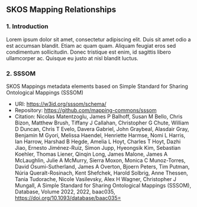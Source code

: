 ## SKOS Mapping Relationships
### 1. Introduction [](#1-introduction)
Lorem ipsum dolor sit amet, consectetur adipiscing elit. Duis sit amet odio a est accumsan blandit. Etiam ac quam quam. Aliquam feugiat eros sed condimentum sollicitudin. Donec tristique est enim, id sagittis libero ullamcorper ac. Quisque eu justo at nisl blandit luctus. 
### 2. SSSOM [](#2-sssom)
SKOS Mappings metadata elements based on Simple Standard for Sharing Ontological Mappings (SSSOM)
* URI: <a href="https://w3id.org/sssom/schema/">https://w3id.org/sssom/schema/
* Repository: <a href="https://github.com/mapping-commons/sssom">https://github.com/mapping-commons/sssom
* Citation: Nicolas Matentzoglu, James P Balhoff, Susan M Bello, Chris Bizon, Matthew Brush, Tiffany J Callahan, Christopher G Chute, William D Duncan, Chris T Evelo, Davera Gabriel, John Graybeal, Alasdair Gray, Benjamin M Gyori, Melissa Haendel, Henriette Harmse, Nomi L Harris, Ian Harrow, Harshad B Hegde, Amelia L Hoyt, Charles T Hoyt, Dazhi Jiao, Ernesto Jiménez-Ruiz, Simon Jupp, Hyeongsik Kim, Sebastian Koehler, Thomas Liener, Qinqin Long, James Malone, James A McLaughlin, Julie A McMurry, Sierra Moxon, Monica C Munoz-Torres, David Osumi-Sutherland, James A Overton, Bjoern Peters, Tim Putman, Núria Queralt-Rosinach, Kent Shefchek, Harold Solbrig, Anne Thessen, Tania Tudorache, Nicole Vasilevsky, Alex H Wagner, Christopher J Mungall, A Simple Standard for Sharing Ontological Mappings (SSSOM), Database, Volume 2022, 2022, baac035, <a href="https://doi.org/10.1093/database/baac035">https://doi.org/10.1093/database/baac035=